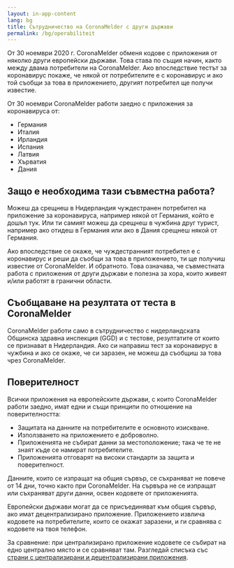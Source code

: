 ```yaml
---
layout: in-app-content
lang: bg
title: Сътрудничество на CoronaMelder с други държави
permalink: /bg/operabiliteit
---
```

От 30 ноември 2020 г. CoronaMelder обменя кодове с приложения от няколко други европейски държави. Това става по същия начин, както между двама потребители на CoronaMelder. Ако впоследствие тестът за коронавирус покаже, че някой от потребителите е с коронавирус и ако той съобщи за това в приложението, другият потребител ще получи известие.

От 30 ноември CoronaMelder работи заедно с приложения за коронавируса от:

- Германия
- Италия
- Ирландия
- Испания
- Латвия
- Хърватия
- Дания

## Защо е необходима тази съвместна работа?

Можеш да срещнеш в Нидерландия чуждестранен потребител на приложение за коронавируса, например някой от Германия, който е дошъл тук. Или ти самият можеш да срещнеш в чужбина друг турист, например ако отидеш в Германия или ако в Дания срещнеш някой от Германия. 

Ако впоследствие се окаже, че чуждестранният потребител е с коронавирус и реши да съобщи за това в приложението, ти ще получиш известие от CoronaMelder. И обратното. Това означава, че съвместната работа с приложения от други държави е полезна за хора, които живеят и/или работят в гранични области.

## Съобщаване на резултата от теста в CoronaMelder

CoronaMelder работи само в сътрудничество с нидерландската Общинска здравна инспекция (GGD) и с тестове, резултатите от които се признават в Нидерландия. Ако си направиш тест за коронавирус в чужбина и ако се окаже, че си заразен, не можеш да съобщиш за това чрез CoronaMelder.

## Поверителност

Всички приложения на европейските държави, с които CoronaMelder работи заедно, имат едни и същи принципи по отношение на поверителността: 

- Защитата на данните на потребителите е основното изискване.
- Използването на приложението е доброволно.
- Приложенията не събират данни за местоположение; така че те не знаят къде се намират потребителите.
- Приложенията отговарят на високи стандарти за защита и поверителност.

Данните, които се изпращат на общия сървър, се съхраняват не повече от 14 дни, точно както при CoronaMelder. На сървъра не се изпращат или съхраняват други данни, освен кодовете от приложенията.

Европейски държави могат да се присъединяват към общия сървър, ако имат децентрализирано приложение. Приложението извлича кодовете на потребителите, които се окажат заразени, и ги сравнява с кодовете на твоя телефон.

За сравнение: при централизирано приложение кодовете се събират на едно централно място и се сравняват там. Разгледай списъка със [страни с централизирани и децентрализирани приложения](https://ec.europa.eu/info/live-work-travel-eu/health/coronavirus-response/travel-during-coronavirus-pandemic/how-tracing-and-warning-apps-can-help-during-pandemic_en).
